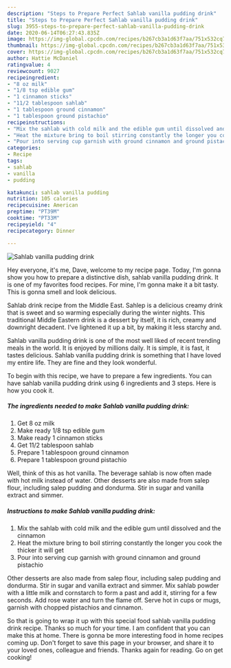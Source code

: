 ```yaml
---
description: "Steps to Prepare Perfect Sahlab vanilla pudding drink"
title: "Steps to Prepare Perfect Sahlab vanilla pudding drink"
slug: 3955-steps-to-prepare-perfect-sahlab-vanilla-pudding-drink
date: 2020-06-14T06:27:43.835Z
image: https://img-global.cpcdn.com/recipes/b267cb3a1d63f7aa/751x532cq70/sahlab-vanilla-pudding-drink-recipe-main-photo.jpg
thumbnail: https://img-global.cpcdn.com/recipes/b267cb3a1d63f7aa/751x532cq70/sahlab-vanilla-pudding-drink-recipe-main-photo.jpg
cover: https://img-global.cpcdn.com/recipes/b267cb3a1d63f7aa/751x532cq70/sahlab-vanilla-pudding-drink-recipe-main-photo.jpg
author: Hattie McDaniel
ratingvalue: 4
reviewcount: 9027
recipeingredient:
- "8 oz milk"
- "1/8 tsp edible gum"
- "1 cinnamon sticks"
- "11/2 tablespoon sahlab"
- "1 tablespoon ground cinnamon"
- "1 tablespoon ground pistachio"
recipeinstructions:
- "Mix the sahlab with cold milk and the edible gum until dissolved and the cinnamon"
- "Heat the mixture bring to boil stirring constantly the longer you cook the thicker it will get"
- "Pour into serving cup garnish with ground cinnamon and ground pistachio"
categories:
- Recipe
tags:
- sahlab
- vanilla
- pudding

katakunci: sahlab vanilla pudding 
nutrition: 105 calories
recipecuisine: American
preptime: "PT39M"
cooktime: "PT33M"
recipeyield: "4"
recipecategory: Dinner

---
```



![Sahlab vanilla pudding drink](https://img-global.cpcdn.com/recipes/b267cb3a1d63f7aa/751x532cq70/sahlab-vanilla-pudding-drink-recipe-main-photo.jpg)

Hey everyone, it's me, Dave, welcome to my recipe page. Today, I'm gonna show you how to prepare a distinctive dish, sahlab vanilla pudding drink. It is one of my favorites food recipes. For mine, I'm gonna make it a bit tasty. This is gonna smell and look delicious.

Sahlab drink recipe from the Middle East. Sahlep is a delicious creamy drink that is sweet and so warming especially during the winter nights. This traditional Middle Eastern drink is a dessert by itself, it is rich, creamy and downright decadent. I&#39;ve lightened it up a bit, by making it less starchy and.

Sahlab vanilla pudding drink is one of the most well liked of recent trending meals in the world. It is enjoyed by millions daily. It is simple, it is fast, it tastes delicious. Sahlab vanilla pudding drink is something that I have loved my entire life. They are fine and they look wonderful.


To begin with this recipe, we have to prepare a few ingredients. You can have sahlab vanilla pudding drink using 6 ingredients and 3 steps. Here is how you cook it.

<!--inarticleads1-->

##### The ingredients needed to make Sahlab vanilla pudding drink:

1. Get 8 oz milk
1. Make ready 1/8 tsp edible gum
1. Make ready 1 cinnamon sticks
1. Get 11/2 tablespoon sahlab
1. Prepare 1 tablespoon ground cinnamon
1. Prepare 1 tablespoon ground pistachio


Well, think of this as hot vanilla. The beverage sahlab is now often made with hot milk instead of water. Other desserts are also made from salep flour, including salep pudding and dondurma. Stir in sugar and vanilla extract and simmer. 

<!--inarticleads2-->

##### Instructions to make Sahlab vanilla pudding drink:

1. Mix the sahlab with cold milk and the edible gum until dissolved and the cinnamon
1. Heat the mixture bring to boil stirring constantly the longer you cook the thicker it will get
1. Pour into serving cup garnish with ground cinnamon and ground pistachio


Other desserts are also made from salep flour, including salep pudding and dondurma. Stir in sugar and vanilla extract and simmer. Mix sahlab powder with a little milk and cornstarch to form a past and add it, stirring for a few seconds. Add rose water and turn the flame off. Serve hot in cups or mugs, garnish with chopped pistachios and cinnamon. 

So that is going to wrap it up with this special food sahlab vanilla pudding drink recipe. Thanks so much for your time. I am confident that you can make this at home. There is gonna be more interesting food in home recipes coming up. Don't forget to save this page in your browser, and share it to your loved ones, colleague and friends. Thanks again for reading. Go on get cooking!
